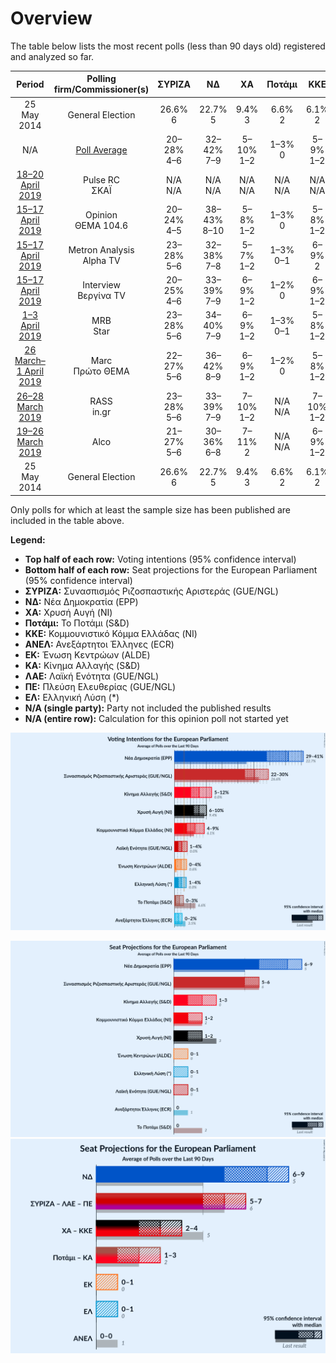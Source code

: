 # Overview

The table below lists the most recent polls (less than 90 days old) registered and analyzed so far.

| Period     | Polling firm/Commissioner(s) | ΣΥΡΙΖΑ | ΝΔ | ΧΑ | Ποτάμι | ΚΚΕ | ΑΝΕΛ | ΕΚ | ΚΑ | ΛΑΕ | ΠΕ | ΕΛ |
|:----------:|:----------------------------:|:--:|:--:|:--:|:--:|:--:|:--:|:--:|:--:|:--:|:--:|:--:|
| 25 May 2014 | General Election | 26.6% <br> 6 | 22.7% <br> 5 | 9.4% <br> 3 | 6.6% <br> 2 | 6.1% <br> 2 | 3.5% <br> 1 | 0.6% <br> 0 | 0.0% <br> 0 | 0.0% <br> 0 | 0.0% <br> 0 | 0.0% <br> 0 |
| N/A | [Poll Average](average.html) | 20–28% <br> 4–6 | 32–42% <br> 7–9 | 5–10% <br> 1–2 | 1–3% <br> 0 | 5–9% <br> 1–2 | 0–2% <br> 0 | 1–4% <br> 0–1 | 6–12% <br> 1–3 | 1–4% <br> 0–1 | 1–2% <br> 0 | 1–4% <br> 0–1 |
| [18–20 April 2019](2019-04-20-PulseRC.html) | Pulse RC <br> ΣΚΑΪ | N/A <br> N/A | N/A <br> N/A | N/A <br> N/A | N/A <br> N/A | N/A <br> N/A | N/A <br> N/A | N/A <br> N/A | N/A <br> N/A | N/A <br> N/A | N/A <br> N/A | N/A <br> N/A |
| [15–17 April 2019](2019-04-17-Opinion.html) | Opinion <br> ΘΕΜΑ 104.6 | 20–24% <br> 4–5 | 38–43% <br> 8–10 | 5–8% <br> 1–2 | 1–3% <br> 0 | 5–8% <br> 1–2 | 0–1% <br> 0 | 2–3% <br> 0–1 | 6–9% <br> 1–2 | 1–2% <br> 0 | 1–2% <br> 0 | 2–3% <br> 0–1 |
| [15–17 April 2019](2019-04-17-MetronAnalysis.html) | Metron Analysis <br> Alpha TV | 23–28% <br> 5–6 | 32–38% <br> 7–8 | 5–7% <br> 1–2 | 1–3% <br> 0–1 | 6–9% <br> 2 | 1–2% <br> 0 | 2–4% <br> 0–1 | 7–10% <br> 2 | 1–2% <br> 0 | 1–2% <br> 0 | 2–3% <br> 0–1 |
| [15–17 April 2019](2019-04-17-Interview.html) | Interview <br> Βεργίνα TV | 20–25% <br> 4–6 | 33–39% <br> 7–9 | 6–9% <br> 1–2 | 1–2% <br> 0 | 6–9% <br> 1–2 | 1–2% <br> 0 | 1–3% <br> 0–1 | 6–10% <br> 2 | 1–2% <br> 0 | 1–2% <br> 0 | 2–3% <br> 0–1 |
| [1–3 April 2019](2019-04-03-MRB.html) | MRB <br> Star | 23–28% <br> 5–6 | 34–40% <br> 7–9 | 6–9% <br> 1–2 | 1–3% <br> 0–1 | 5–8% <br> 1–2 | 1–2% <br> 0 | 2–4% <br> 0–1 | 6–9% <br> 1–2 | N/A <br> N/A | N/A <br> N/A | 1–3% <br> 0 |
| [26 March–1 April 2019](2019-04-01-Marc.html) | Marc <br> Πρώτο ΘΕΜΑ | 22–27% <br> 5–6 | 36–42% <br> 8–9 | 6–9% <br> 1–2 | 1–2% <br> 0 | 5–8% <br> 1–2 | N/A <br> N/A | 1–3% <br> 0 | 7–11% <br> 2 | N/A <br> N/A | N/A <br> N/A | 1–3% <br> 0 |
| [26–28 March 2019](2019-03-28-RASS.html) | RASS <br> in.gr | 23–28% <br> 5–6 | 33–39% <br> 7–9 | 7–10% <br> 1–2 | N/A <br> N/A | 7–10% <br> 1–2 | 1–3% <br> 0 | 2–4% <br> 0–1 | 9–13% <br> 2–3 | N/A <br> N/A | N/A <br> N/A | 1–3% <br> 0 |
| [19–26 March 2019](2019-03-26-Alco.html) | Alco | 21–27% <br> 5–6 | 30–36% <br> 6–8 | 7–11% <br> 2 | N/A <br> N/A | 6–9% <br> 1–2 | N/A <br> N/A | 1–3% <br> 0 | 6–9% <br> 1–2 | 2–4% <br> 0–1 | N/A <br> N/A | 2–4% <br> 0–1 |
| 25 May 2014 | General Election | 26.6% <br> 6 | 22.7% <br> 5 | 9.4% <br> 3 | 6.6% <br> 2 | 6.1% <br> 2 | 3.5% <br> 1 | 0.6% <br> 0 | 0.0% <br> 0 | 0.0% <br> 0 | 0.0% <br> 0 | 0.0% <br> 0 |

Only polls for which at least the sample size has been published are included in the table above.

**Legend:**
+ **Top half of each row:** Voting intentions (95% confidence interval)
+ **Bottom half of each row:** Seat projections for the European Parliament (95% confidence interval)
+ **ΣΥΡΙΖΑ:** Συνασπισμός Ριζοσπαστικής Αριστεράς (GUE/NGL)
+ **ΝΔ:** Νέα Δημοκρατία (EPP)
+ **ΧΑ:** Χρυσή Αυγή (NI)
+ **Ποτάμι:** Το Ποτάμι (S&D)
+ **ΚΚΕ:** Κομμουνιστικό Κόμμα Ελλάδας (NI)
+ **ΑΝΕΛ:** Ανεξάρτητοι Έλληνες (ECR)
+ **ΕΚ:** Ένωση Κεντρώων (ALDE)
+ **ΚΑ:** Κίνημα Αλλαγής (S&D)
+ **ΛΑΕ:** Λαϊκή Ενότητα (GUE/NGL)
+ **ΠΕ:** Πλεύση Ελευθερίας (GUE/NGL)
+ **ΕΛ:** Ελληνική Λύση (*)
+ **N/A (single party):** Party not included the published results
+ **N/A (entire row):** Calculation for this opinion poll not started yet


![Graph with voting intentions not yet produced](average.png "Voting Intentions")

![Graph with seats not yet produced](average-seats.png "Seats")
![Graph with coalitions seats not yet produced](average-coalitions-seats.png "Coalitions Seats")
